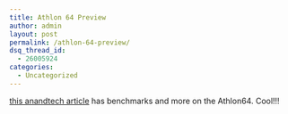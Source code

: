 ```yaml
---
title: Athlon 64 Preview
author: admin
layout: post
permalink: /athlon-64-preview/
dsq_thread_id:
  - 26005924
categories:
  - Uncategorized
---
```

[this anandtech article][1] has benchmarks and more on the Athlon64. Cool!!!

 [1]: http://www.anandtech.com/cpu/showdoc.html?i=1856